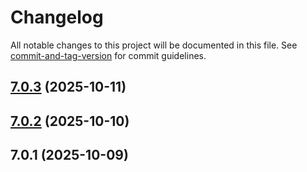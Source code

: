 # Changelog

All notable changes to this project will be documented in this file. See [commit-and-tag-version](https://github.com/absolute-version/commit-and-tag-version) for commit guidelines.

## [7.0.3](https://github.com/Cap-go/capacitor-document-scanner/compare/7.0.2...7.0.3) (2025-10-11)

## [7.0.2](https://github.com/Cap-go/capacitor-document-scanner/compare/7.0.1...7.0.2) (2025-10-10)

## 7.0.1 (2025-10-09)
